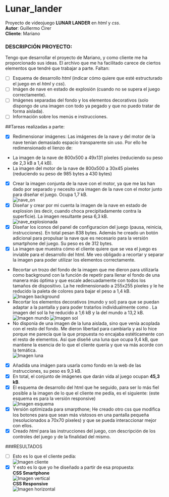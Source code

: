 # Lunar_lander
Proyecto de videojuego **LUNAR LANDER** en _html_ y _css_.   
__Autor__: Guillermo Cirer  
__Cliente__: Mariano

### DESCRIPCIÓN PROYECTO:  
Tengo que desarrollar el proyecto de Mariano, y como cliente me ha proporcionado sus ideas. El archivo que me ha facilitado carece de ciertos elementos que tendré que trabajar a parte. Faltan:  
- [ ] Esquema de desarrollo _html_ (indicar cómo quiere que esté estructurado el juego en el _html_ y _css_).
- [ ] Imágen de nave en estado de explosión (cuando no se supera el juego correctamente).
- [ ] Imágenes separadas del fondo y los elementos decorativos (solo dispongo de una imagen con todo ya pegado y que no puedo tratar de forma aislada).
- [ ] Información sobre los menús e instrucciones.

##Tareas realizadas a parte:
- [x] Redimensionar imágenes: Las imágenes de la nave y del motor de la nave tenían demasiado espacio transparente sin uso. Por ello he redimensionado el lienzo de:
 * La imagen de la nave de 800x500 a  49x131 píxeles (reduciendo su peso de 2,3 kB a 1,4 kB).
 * La imagen del motor de la nave de 800x500 a 30x45 píxeles (reduciendo su peso de 985 bytes a 430 bytes)
- [x] Crear la imagen conjunta de la nave con el motor, ya que me las han dado por separado y necesito una imagen de la nave con el motor junto para diseñar el juego. Ocupa 1,7 kB.  
![nave_on](https://github.com/guilleCM/Lunar_lander/blob/master/img/nave_on.png)  
- [x] Diseñar y crear por mi cuenta la imagen de la nave en estado de explosion (es decir, cuando choca precipitadamente contra la superficie). La imagen resultante pesa 6,3 kB.  
![nave_explosionada](https://github.com/guilleCM/Lunar_lander/blob/master/img/nave_rota.png)  
- [x] Diseñar los iconos del panel de configuracion del juego (pausa, reinicia, instrucciones). En total pesan 838 bytes. Además he creado un botón adicional para propulsar la nave que es necesario para la versión smartphone del juego. Su peso es de 312 bytes.
- [x] La imagen que muestra cómo el cliente quiere que se vea el juego es inviable para el desarrollo del html. Me veo obligado a recortar y separar la imagen para poder utilizar los elementos correctamente.
 * Recortar un trozo del fondo de la imagen que me dieron para utilizarla como background con la función de repetir para llenar el fondo de una manera más óptima y que escale adecuadamente con todos los tamaños de dispositivo. La he redimensionado a 255x255 píxeles y le he reducido la paleta de colores para bajar el peso a 1,4 kB.  
 ![Imagen background](https://github.com/guilleCM/Lunar_lander/blob/master/img/fondo.png) 
 * Recortar los elementos decorativos (mundo y sol) para que se puedan adaptar a la pantalla y para poder tratarlos individualmente como <divs>. La imagen del sol la he reducido a 1,6 kB y la del mundo a 13,2 kB.  
 ![Imagen mundo](https://github.com/guilleCM/Lunar_lander/blob/master/img/mundo.png)
 ![Imagen sol](https://github.com/guilleCM/Lunar_lander/blob/master/img/sol.png)
 * No disponía de una imagen de la luna aislada, sino que venía acoplada con el resto del fondo. Me dieron libertad para cambiarla y así lo hice porque me parecía que la que propuesta no encajaba estéticamente con el resto de elementos. Así que diseñé una luna que ocupa 9,4 kB, que mantiene la esencia de lo que el cliente quería y que va más acorde con la temática.  
![Imagen luna](https://github.com/guilleCM/Lunar_lander/blob/master/img/luna.png) 
- [x] Añadida una imágen para usarla como fondo en la web de las instrucciones, su peso es 9,3 kB.
- [x] En total, el conjunto de imágenes que darán vida al juego ocupan **45,3 kB**. 
- [x] El esquema de desarrollo del html que he seguido, para ser lo más fiel posible a la imagen de lo que el cliente me pedía, es el siguiente: (este esquema es para la versión responsive)  
![Imagen esquema](https://raw.githubusercontent.com/guilleCM/Lunar_lander/master/img/esquema.jpeg)   
- [x] Versión optimizada para smarpthone; He creado otro css que modifica los botones para que sean más vistosos en una pantalla pequeña (resolucionados a 70x70 píxeles) y que se pueda interaccionar mejor con ellos.
- [x] Creado *html* para las instrucciones del juego, con descripción de los controles del juego y de la finalidad del mismo.

###RESULTADOS
- [ ] Esto es lo que el cliente pedía:  
![Imagen cliente](https://github.com/guilleCM/Lunar_lander/blob/master/imagenes_cliente/propuesta_cliente.jpg)  
- [x] Y esto es lo que yo he diseñado a partir de esa propuesta:   
**CSS Smartphone**  
![Imagen vertical](https://github.com/guilleCM/Lunar_lander/blob/master/img/vertical.jpg)  
**CSS Responsive**  
![Imagen horizontal](https://github.com/guilleCM/Lunar_lander/blob/master/img/horizontal.jpg)  
